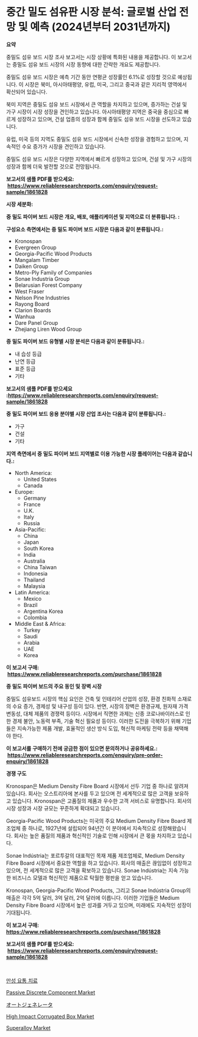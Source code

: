 <p><h1>중간 밀도 섬유판 시장 분석: 글로벌 산업 전망 및 예측 (2024년부터 2031년까지)</h1></p><p><strong>요약</strong></p>
<p><p>중밀도 섬유 보드 시장 조사 보고서는 시장 상황에 특화된 내용을 제공합니다. 이 보고서는 중밀도 섬유 보드 시장의 시장 동향에 대한 간략한 개요도 제공합니다. </p><p>중밀도 섬유 보드 시장은 예측 기간 동안 연평균 성장률인 6.1%로 성장할 것으로 예상됩니다. 이 시장은 북미, 아시아태평양, 유럽, 미국, 그리고 중국과 같은 지리적 영역에서 확산되어 있습니다. </p><p>북미 지역은 중밀도 섬유 보드 시장에서 큰 역할을 차지하고 있으며, 증가하는 건설 및 가구 시장이 시장 성장을 견인하고 있습니다. 아시아태평양 지역은 중국을 중심으로 빠르게 성장하고 있으며, 건설 업종의 성장과 함께 중밀도 섬유 보드 시장을 선도하고 있습니다. </p><p>유럽, 미국 등의 지역도 중밀도 섬유 보드 시장에서 신속한 성장을 경험하고 있으며, 지속적인 수요 증가가 시장을 견인하고 있습니다. </p><p>중밀도 섬유 보드 시장은 다양한 지역에서 빠르게 성장하고 있으며, 건설 및 가구 시장의 성장과 함께 더욱 발전할 것으로 전망됩니다.</p></p>
<p><strong>보고서의 샘플 PDF를 받으세요: &nbsp;<a href="https://www.reliableresearchreports.com/enquiry/request-sample/1861828">https://www.reliableresearchreports.com/enquiry/request-sample/1861828</a></strong></p>
<p><strong>시장 세분화:</strong></p>
<p><strong> 중 밀도 파이버 보드 시장은 개요, 배포, 애플리케이션 및 지역으로 더 분류됩니다. :</strong></p>
<p><strong>구성요소 측면에서는 중 밀도 파이버 보드 시장은 다음과 같이 분류됩니다.:</strong></p>
<p><ul><li>Kronospan</li><li>Evergreen Group</li><li>Georgia-Pacific Wood Products</li><li>Mangalam Timber</li><li>Daiken Group</li><li>Metro-Ply Family of Companies</li><li>Sonae Industria Group</li><li>Belarusian Forest Company</li><li>West Fraser</li><li>Nelson Pine Industries</li><li>Rayong Board</li><li>Clarion Boards</li><li>Wanhua</li><li>Dare Panel Group</li><li>Zhejiang Liren Wood Group</li></ul></p>
<p><strong> 중 밀도 파이버 보드 유형별 시장 분석은 다음과 같이 분류됩니다.:</strong></p>
<p><ul><li>내 습성 등급</li><li>난연 등급</li><li>표준 등급</li><li>기타</li></ul></p>
<p><strong>보고서의 샘플 PDF를 받으세요 :<a href="https://www.reliableresearchreports.com/enquiry/request-sample/1861828">https://www.reliableresearchreports.com/enquiry/request-sample/1861828</a></strong></p>
<p><strong> 중 밀도 파이버 보드 응용 분야별 시장 산업 조사는 다음과 같이 분류됩니다.:</strong></p>
<p><ul><li>가구</li><li>건설</li><li>기타</li></ul></p>
<p><strong>지역 측면에서 중 밀도 파이버 보드 지역별로 이용 가능한 시장 플레이어는 다음과 같습니다.:</strong></p>
<p><ul>
    <li>
        North America:
        <ul>
            <li>United States</li>
            <li>Canada</li>
        </ul>
    </li>
    <li>
        Europe:
        <ul>
            <li>Germany</li>
            <li>France</li>
            <li>U.K.</li>
            <li>Italy</li>
            <li>Russia</li>
        </ul>
    </li>
    <li>
        Asia-Pacific:
        <ul>
            <li>China</li>
            <li>Japan</li>
            <li>South Korea</li>
            <li>India</li>
            <li>Australia</li>
            <li>China Taiwan</li>
            <li>Indonesia</li>
            <li>Thailand</li>
            <li>Malaysia</li>
        </ul>
    </li>
    <li>
        Latin America:
        <ul>
            <li>Mexico</li>
            <li>Brazil</li>
            <li>Argentina Korea</li>
            <li>Colombia</li>
        </ul>
    </li>
    <li>
        Middle East & Africa:
        <ul>
            <li>Turkey</li>
            <li>Saudi</li>
            <li>Arabia</li>
            <li>UAE</li>
            <li>Korea</li>
        </ul>
    </li>
    </ul></p>
<p><strong>이 보고서 구매: &nbsp;<a href="https://www.reliableresearchreports.com/purchase/1861828">https://www.reliableresearchreports.com/purchase/1861828</a></strong></p>
<p><strong>중 밀도 파이버 보드의 주요 동인 및 장벽 시장</strong></p>
<p><p>중밀도 섬유보드 시장의 핵심 요인은 건축 및 인테리어 산업의 성장, 환경 친화적 소재로의 수요 증가, 경제성 및 내구성 등이 있다. 반면, 시장의 장벽은 환경규제, 원자재 가격 변동성, 대체 제품의 경쟁력 등이다. 시장에서 직면한 과제는 신종 코로나바이러스로 인한 경제 불안, 노동력 부족, 기술 혁신 필요성 등이다. 이러한 도전을 극복하기 위해 기업들은 지속가능한 제품 개발, 효율적인 생산 방식 도입, 혁신적 마케팅 전략 등을 채택해야 한다.</p></p>
<p><strong>이 보고서를 구매하기 전에 궁금한 점이 있으면 문의하거나 공유하세요.: &nbsp;<a href="https://www.reliableresearchreports.com/enquiry/pre-order-enquiry/1861828">https://www.reliableresearchreports.com/enquiry/pre-order-enquiry/1861828</a></strong></p>
<p><strong>경쟁 구도</strong></p>
<p><p>Kronospan은 Medium Density Fibre Board 시장에서 선두 기업 중 하나로 알려져 있습니다. 회사는 오스트리아에 본사를 두고 있으며 전 세계적으로 많은 고객을 보유하고 있습니다. Kronospan은 고품질의 제품과 우수한 고객 서비스로 유명합니다. 회사의 시장 성장과 시장 규모는 꾸준하게 확대되고 있습니다. </p><p>Georgia-Pacific Wood Products는 미국의 주요 Medium Density Fibre Board 제조업체 중 하나로, 1927년에 설립되어 94년간 이 분야에서 지속적으로 성장해왔습니다. 회사는 높은 품질의 제품과 혁신적인 기술로 인해 시장에서 큰 몫을 차지하고 있습니다. </p><p>Sonae Indústria는 포르투갈의 대표적인 목재 제품 제조업체로, Medium Density Fibre Board 시장에서 중요한 역할을 하고 있습니다. 회사의 매출은 끊임없이 성장하고 있으며, 전 세계적으로 많은 고객을 확보하고 있습니다. Sonae Indústria는 지속 가능한 비즈니스 모델과 혁신적인 제품으로 탁월한 평판을 얻고 있습니다.</p><p>Kronospan, Georgia-Pacific Wood Products, 그리고 Sonae Indústria Group의 매출은 각각 5억 달러, 3억 달러, 2억 달러에 이릅니다. 이러한 기업들은 Medium Density Fibre Board 시장에서 높은 성과를 거두고 있으며, 미래에도 지속적인 성장이 기대됩니다.</p></p>
<p><strong>이 보고서 구매: &nbsp; <a href="https://www.reliableresearchreports.com/purchase/1861828">https://www.reliableresearchreports.com/purchase/1861828</a></strong></p>
<p><strong>보고서의 샘플 PDF를 받으세요: &nbsp;<a href="https://www.reliableresearchreports.com/enquiry/request-sample/1861828">https://www.reliableresearchreports.com/enquiry/request-sample/1861828</a></strong><strong></strong></p>
<p>&nbsp;</p>
<p><p><a href="https://github.com/nuekbpymrrz5/Market-Research-Report-List-1/blob/main/4183118191485.md">만성 요통 치료</a></p><p><a href="https://issuu.com/reportprime-2/docs/passive-discrete-component-market-size-2030.pptx">Passive Discrete Component Market</a></p><p><a href="https://github.com/jkjreqjscoxx7/Market-Research-Report-List-1/blob/main/6126957191730.md">オートジェネレータ</a></p><p><a href="https://sulfuric-clavicle-d39.notion.site/High-Impact-Corrugated-Box-Market-Research-Report-Provides-Critical-Insights-that-can-help-Shape-Bus-52be1906e14c46ca8c7e0f8ce430ba21">High Impact Corrugated Box Market</a></p><p><a href="https://github.com/yoshih12/Market-Research-Report-List-2/blob/main/superalloy-market.md">Superalloy Market</a></p></p>